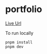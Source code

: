 # portfolio

[Live Url](https://sboonny.vercel.app/)

To run locally

```console
pnpm install
pnpm dev
```
